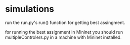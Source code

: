 # simulations
run the run.py's run() function for getting best assingment.
 
for running the best assignment in Mininet you should run multipleControlers.py in a machine with Mininet installed.  
